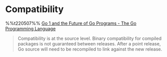 # Compatibility
%%t220507%%
[Go 1 and the Future of Go Programs - The Go Programming Language](https://go.dev/doc/go1compat)
> Compatibility is at the source level. Binary compatibility for compiled packages is not guaranteed between releases. After a point release, Go source will need to be recompiled to link against the new release.